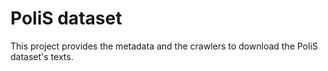 # PoliS dataset
This project provides the metadata and the crawlers to download the PoliS dataset's texts. 
